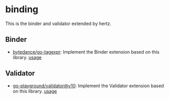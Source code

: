 # binding 

This is the binder and validator extended by hertz.

## Binder
* [bytedance/go-tagexpr](https://github.com/bytedance/go-tagexpr): Implement the Binder extension based on this library. [usage](https://github.com/hertz-contrib/binding/tree/main/go_tagexpr)

## Validator
* [go-playground/validator@v10](https://github.com/go-playground/validator/tree/master): Implement the Validator extension based on this library. [usage](https://github.com/hertz-contrib/binding/tree/main/go_playground)